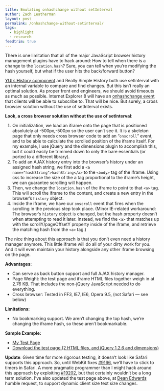 ```yaml
---
title: Emulating onhashchange without setInterval
author: Zach Leatherman
layout: post
permalink: /onhashchange-without-setinterval/
tags:
  - highlight
  - research
feedtrim: true
---
```


There is one limitation that all of the major JavaScript browser history management plugins have to hack around:  How to tell when there is a change to the `location.hash`?  Sure, you can tell when you’re modifying the hash yourself, but what if the user hits the back/forward button?

[YUI’s History component](http://developer.yahoo.com/yui/history/) and Really Simple History both use setInterval with an internal variable to compare and find changes.  But this isn’t really an optimal solution.  As proper front end engineers, we should avoid timeouts as much as possible.  Internet Explorer 8 will have an [onhashchange event][event] that clients will be able to subscribe to.  That will be nice.  But surely, a cross browser solution without the use of setInterval exists.

[event]: http://msdn.microsoft.com/en-us/library/cc288209(VS.85).aspx

**Look, a cross browser solution without the use of setInterval:**

1.  On initialization, we load an iframe onto the page that is positioned absolutely at -500px,-500px so the user can’t see it. It is a skeleton page that only needs cross browser code to add an “`onscroll`” event, and to be able to calculate the scrolled position of the iframe itself.  For my example, I use jQuery and the dimensions plugin to accomplish this, but it could easily be trimmed down to only the bare essentials (or ported to a different library).
2.  To add an AJAX history entry into the browser’s history under an assigned hash string, we first add a `<a name="hashString">hashString</a>` to the `<body>` tag of the iframe.  Using css to increase the size of the a tag proportional to the iframe’s height, we can guarantee scrolling will happen.
3.  Then, we change the `location.hash` of the iframe to point to that `<a>` tag.  This will scroll the iframe to the content, and create a new entry in the browser’s `history` object.
4.  Inside the iframe, we have our `onscroll` event that fires when the scrolling in the previous step took place.  (Minor IE-related workaround: The browser’s `history` object is changed, but the hash property doesn’t when attempting to read it later.  Instead, we find the `<a>` that matches up with the scrollY/pageOffsetY property inside of the iframe, and retrieve the matching hash from the `<a>` tag.)

The nice thing about this approach is that you don’t even need a history manager anymore.  This little iframe will do all of your dirty work for you.  And it will even maintain your history alongside any other iframe browsing on the page.

**Advantages:**

*   Can serve as back button support and full AJAX history manager.
*   Page Weight: the test page and iframe HTML files together weigh in at 2.76 KB.  That includes the non-jQuery JavaScript needed to do everything.
*   Cross browser: Tested in FF3, IE7, IE6, Opera 9.5, (not Safari — see below)

**Limitations:**

*   No bookmarking support.  We aren’t changing the top hash, we’re changing the iframe hash, so these aren’t bookmarkable.

**Sample Example:**

*   [My Test Page](http://www.zachleat.com/Projects/history/)
*   [Download the test page (2 HTML files, and jQuery 1.2.6 and dimensions)](http://www.zachleat.com/Projects/history/history.zip)

**Update**: Given time for more rigorous testing, it doesn’t look like Safari supports this approach.  So, until WebKit fixes [#9166](https://bugs.webkit.org/show_bug.cgi?id=9166), we’ll have to stick to timers in Safari.  A more pragmatic programmer than I might hack around this approach by exploiting [#19202](https://bugs.webkit.org/show_bug.cgi?id=19202), but that certainly wouldn’t be a long term solution.  I’ve also updated the test page above, at [Dean Edwards](http://dean.edwards.name/) humble request, to support dynamic client size text size changes.
